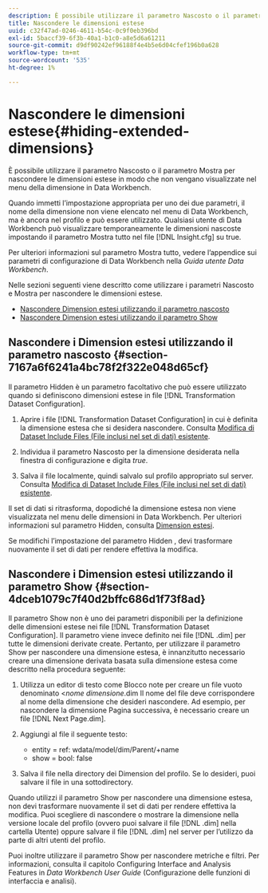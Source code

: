 ```yaml
---
description: È possibile utilizzare il parametro Nascosto o il parametro Mostra per nascondere le dimensioni estese in modo che non vengano visualizzate nel menu della dimensione in Data Workbench.
title: Nascondere le dimensioni estese
uuid: c32f47ad-0246-4611-b54c-0c9f0eb396bd
exl-id: 5baccf39-6f3b-40a1-b1c0-a8e5d6a61211
source-git-commit: d9df90242ef96188f4e4b5e6d04cfef196b0a628
workflow-type: tm+mt
source-wordcount: '535'
ht-degree: 1%

---
```


# Nascondere le dimensioni estese{#hiding-extended-dimensions}

È possibile utilizzare il parametro Nascosto o il parametro Mostra per nascondere le dimensioni estese in modo che non vengano visualizzate nel menu della dimensione in Data Workbench.

Quando immetti l’impostazione appropriata per uno dei due parametri, il nome della dimensione non viene elencato nel menu di Data Workbench, ma è ancora nel profilo e può essere utilizzato. Qualsiasi utente di Data Workbench può visualizzare temporaneamente le dimensioni nascoste impostando il parametro Mostra tutto nel file [!DNL Insight.cfg] su true.

Per ulteriori informazioni sul parametro Mostra tutto, vedere l’appendice sui parametri di configurazione di Data Workbench nella *Guida utente Data Workbench*.

Nelle sezioni seguenti viene descritto come utilizzare i parametri Nascosto e Mostra per nascondere le dimensioni estese.

* [Nascondere Dimension estesi utilizzando il parametro nascosto](../../../../home/c-dataset-const-proc/c-dataset-config-tools/c-hide-dataset-comp/c-hide-ex-dim.md#section-7167a6f6241a4bc78f2f322e048d65cf)
* [Nascondere Dimension estesi utilizzando il parametro Show](../../../../home/c-dataset-const-proc/c-dataset-config-tools/c-hide-dataset-comp/c-hide-ex-dim.md#section-4dceb1079c7f40d2bffc686d1f73f8ad)

## Nascondere i Dimension estesi utilizzando il parametro nascosto {#section-7167a6f6241a4bc78f2f322e048d65cf}

Il parametro Hidden è un parametro facoltativo che può essere utilizzato quando si definiscono dimensioni estese in file [!DNL Transformation Dataset Configuration].

1. Aprire i file [!DNL Transformation Dataset Configuration] in cui è definita la dimensione estesa che si desidera nascondere. Consulta [Modifica di Dataset Include Files (File inclusi nel set di dati) esistente](../../../../home/c-dataset-const-proc/c-dataset-inc-files/c-work-dataset-inc-files/t-edit-ex-dataset-inc-files.md#task-456c04e38ebc425fb35677a6bb6aa077).

1. Individua il parametro Nascosto per la dimensione desiderata nella finestra di configurazione e digita *true*.
1. Salva il file localmente, quindi salvalo sul profilo appropriato sul server. Consulta [Modifica di Dataset Include Files (File inclusi nel set di dati) esistente](../../../../home/c-dataset-const-proc/c-dataset-inc-files/c-work-dataset-inc-files/t-edit-ex-dataset-inc-files.md#task-456c04e38ebc425fb35677a6bb6aa077).

Il set di dati si ritrasforma, dopodiché la dimensione estesa non viene visualizzata nel menu delle dimensioni in Data Workbench. Per ulteriori informazioni sul parametro Hidden, consulta [Dimension estesi](../../../../home/c-dataset-const-proc/c-ex-dim/c-abt-ex-dim.md).

Se modifichi l’impostazione del parametro Hidden , devi trasformare nuovamente il set di dati per rendere effettiva la modifica.

## Nascondere i Dimension estesi utilizzando il parametro Show {#section-4dceb1079c7f40d2bffc686d1f73f8ad}

Il parametro Show non è uno dei parametri disponibili per la definizione delle dimensioni estese nei file [!DNL Transformation Dataset Configuration]. Il parametro viene invece definito nei file [!DNL .dim] per tutte le dimensioni derivate create. Pertanto, per utilizzare il parametro Show per nascondere una dimensione estesa, è innanzitutto necessario creare una dimensione derivata basata sulla dimensione estesa come descritto nella procedura seguente:

1. Utilizza un editor di testo come Blocco note per creare un file vuoto denominato &lt;*nome dimensione*.dim Il nome del file deve corrispondere al nome della dimensione che desideri nascondere. Ad esempio, per nascondere la dimensione Pagina successiva, è necessario creare un file [!DNL Next Page.dim].

1. Aggiungi al file il seguente testo:

   * entity = ref: wdata/model/dim/Parent/+name
   * show = bool: false

1. Salva il file nella directory dei Dimension del profilo. Se lo desideri, puoi salvare il file in una sottodirectory.

Quando utilizzi il parametro Show per nascondere una dimensione estesa, non devi trasformare nuovamente il set di dati per rendere effettiva la modifica. Puoi scegliere di nascondere o mostrare la dimensione nella versione locale del profilo (ovvero puoi salvare il file [!DNL .dim] nella cartella Utente) oppure salvare il file [!DNL .dim] nel server per l’utilizzo da parte di altri utenti del profilo.

Puoi inoltre utilizzare il parametro Show per nascondere metriche e filtri. Per informazioni, consulta il capitolo Configuring Interface and Analysis Features in *Data Workbench User Guide* (Configurazione delle funzioni di interfaccia e analisi).
